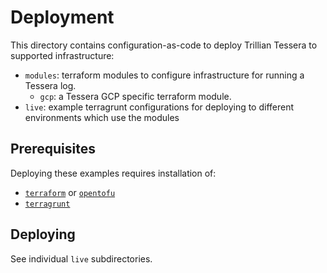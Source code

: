 # Deployment

This directory contains configuration-as-code to deploy Trillian Tessera to supported infrastructure:
 - `modules`: terraform modules to configure infrastructure for running a Tessera log.
   + `gcp`: a Tessera GCP specific terraform module.
 - `live`: example terragrunt configurations for deploying to different environments which use the modules

## Prerequisites

Deploying these examples requires installation of:
 - [`terraform`](https://developer.hashicorp.com/terraform/install) or 
   [`opentofu`](https://opentofu.org/docs/intro/install/)
 - [`terragrunt`](https://terragrunt.gruntwork.io/docs/getting-started/install/)

## Deploying

See individual `live` subdirectories.


